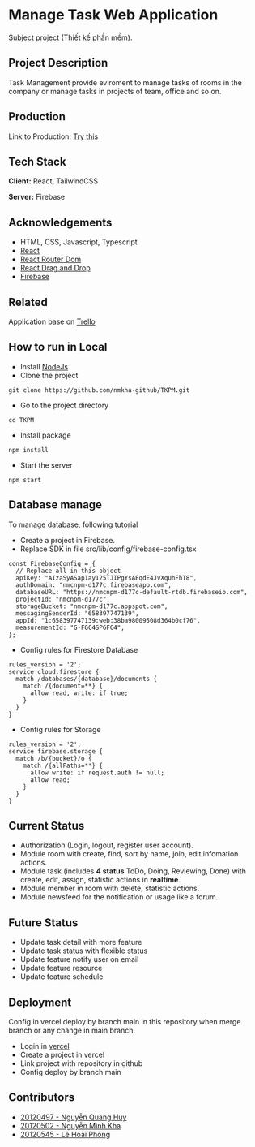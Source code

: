 
# Manage Task Web Application

Subject project (Thiết kế phần mềm).



## Project Description
Task Management provide eviroment to manage tasks of rooms in the company or manage tasks in projects of team, office and so on.

## Production
Link to Production: [Try this](https://tkpm-olive.vercel.app/)

## Tech Stack

**Client:** React, TailwindCSS

**Server:** Firebase


## Acknowledgements
 - HTML, CSS, Javascript, Typescript
 - [React](https://reactjs.org/docs/getting-started.html)
 - [React Router Dom](https://www.npmjs.com/package/react-router-dom)
 - [React Drag and Drop](https://www.npmjs.com/package/react-beautiful-dnd)
 - [Firebase](https://github.com/matiassingers/awesome-readme)


## Related

Application base on [Trello](https://trello.com)

## How to run in Local
- Install [NodeJs](https://nodejs.org/en/download)
- Clone the project
```
git clone https://github.com/nmkha-github/TKPM.git
```
- Go to the project directory
```
cd TKPM
```
- Install package
```
npm install
```
- Start the server
```
npm start
```
## Database manage
To manage database, following tutorial
- Create a project in Firebase.
- Replace SDK in file src/lib/config/firebase-config.tsx
```
const FirebaseConfig = {
  // Replace all in this object
  apiKey: "AIzaSyASap1ay125TJIPgYsAEqdE4JvXqUhFhT8",
  authDomain: "nmcnpm-d177c.firebaseapp.com",
  databaseURL: "https://nmcnpm-d177c-default-rtdb.firebaseio.com",
  projectId: "nmcnpm-d177c",
  storageBucket: "nmcnpm-d177c.appspot.com",
  messagingSenderId: "658397747139",
  appId: "1:658397747139:web:38ba98009508d364b0cf76",
  measurementId: "G-FGC4SP6FC4",
};
```
- Config rules for Firestore Database
```
rules_version = '2';
service cloud.firestore {
  match /databases/{database}/documents {
    match /{document=**} {
      allow read, write: if true;
    }
  }
}
```
- Config rules for Storage
```
rules_version = '2';
service firebase.storage {
  match /b/{bucket}/o {
    match /{allPaths=**} {
      allow write: if request.auth != null;
      allow read;
    }
  }
}
```

## Current Status
- Authorization (Login, logout, register user account).
- Module room with create, find, sort by name, join, edit infomation actions.
- Module task (includes **4 status** ToDo, Doing, Reviewing, Done) with create, edit, assign, statistic actions in **realtime**.
- Module member in room with delete, statistic actions.
- Module newsfeed for the notification or usage like a forum.
## Future Status
- Update task detail with more feature
- Update task status with flexible status 
- Update feature notify user on email
- Update feature resource
- Update feature schedule
## Deployment

Config in vercel deploy by branch main in this repository when merge branch or any change in main branch.

- Login in [vercel](https://vercel.com)
- Create a project in vercel
- Link project with repository in github
- Config deploy by branch main
## Contributors
- [20120497 - Nguyễn Quang Huy](https://github.com/QuangHuy54)
- [20120502 - Nguyễn Minh Kha](https://github.com/nmkha-github)
- [20120545 - Lê Hoài Phong](https://github.com/Phongle1311)
